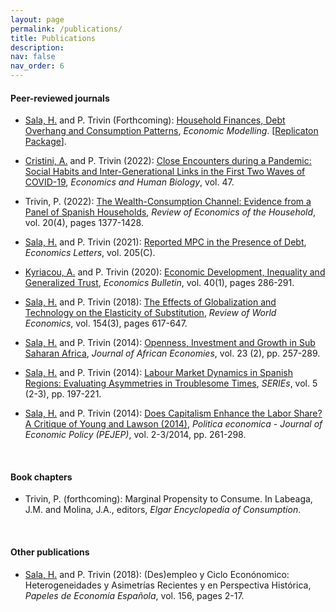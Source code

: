 ```yaml
---
layout: page
permalink: /publications/
title: Publications
description: 
nav: false
nav_order: 6
---
```


<!-- _pages/publications.md -->


<h4>Peer-reviewed journals</h4>

  
 - [Sala, H.](https://espainnova.uab.cat/es/hector_sala) and P. Trivin (Forthcoming): [Household Finances, Debt Overhang and Consumption Patterns](https://www.sciencedirect.com/science/article/pii/S0264999324001937), *Economic Modelling*. [[Replicaton Package](https://data.mendeley.com/datasets/3mt2h3f4cj/2)].

 - [Cristini, A.](https://didattica-rubrica.unibg.it/ugov/person/3083) and P. Trivin (2022): [Close Encounters during a Pandemic: Social Habits and Inter-Generational Links in the First Two Waves of COVID-19](https://www.sciencedirect.com/science/article/pii/S1570677X22000764), *Economics and Human Biology*, vol. 47.

 - Trivin, P. (2022): [The Wealth-Consumption Channel: Evidence from a Panel of Spanish Households](https://link.springer.com/article/10.1007/s11150-021-09586-3), *Review of Economics of the Household*, vol. 20(4), pages 1377-1428.

 - [Sala, H.](https://espainnova.uab.cat/es/hector_sala) and P. Trivin (2021): [Reported MPC in the Presence of Debt](https://www.sciencedirect.com/science/article/pii/S0165176521002068), *Economics Letters*, vol. 205(C).

 - [Kyriacou, A.](https://www.udg.edu/ca/directori/pagina-personal?ID=2001744&language=es-ES) and P. Trivin (2020): [Economic Development, Inequality and Generalized Trust](http://www.accessecon.com/Pubs/EB/2020/Volume40/EB-20-V40-I1-P26.pdf), *Economics Bulletin*, vol. 40(1), pages 286-291.

 - [Sala, H.](https://espainnova.uab.cat/es/hector_sala) and P. Trivin (2018): [The Effects of Globalization and Technology on the Elasticity of Substitution](https://link.springer.com/article/10.1007/s10290-018-0315-7), *Review of World Economics*, vol. 154(3), pages 617-647.

 - [Sala, H.](https://espainnova.uab.cat/es/hector_sala) and P. Trivin (2014): [Openness, Investment and Growth in Sub Saharan Africa](https://academic.oup.com/jae/article-abstract/23/2/257/675146?redirectedFrom=fulltext), *Journal of African Economies*, vol. 23 (2), pp. 257-289.

 - [Sala, H.](https://espainnova.uab.cat/es/hector_sala) and P. Trivin (2014): [Labour Market Dynamics in Spanish Regions: Evaluating Asymmetries in Troublesome Times](https://link.springer.com/article/10.1007/s13209-014-0106-x), *SERIEs*, vol. 5 (2-3), pp. 197-221.

 - [Sala, H.](https://espainnova.uab.cat/es/hector_sala) and P. Trivin (2014): [Does Capitalism Enhance the Labor Share? A Critique of Young and Lawson (2014)](https://www.rivisteweb.it/doi/10.1429/80195), *Politica economica - Journal of Economic Policy (PEJEP)*, vol. 2-3/2014, pp. 261-298.

<br>

<h4>Book chapters</h4>

 - Trivin, P. (forthcoming): Marginal Propensity to Consume. In Labeaga, J.M. and Molina, J.A., editors, *Elgar Encyclopedia of Consumption*.

<br>

<h4>Other publications</h4>

 - [Sala, H.](https://espainnova.uab.cat/es/hector_sala) and P. Trivin (2018): (Des)empleo y Ciclo Econónomico: Heterogeneidades y Asimetrías Recientes y en Perspectiva Histórica, *Papeles de Economía Española*, vol. 156, pages 2-17.